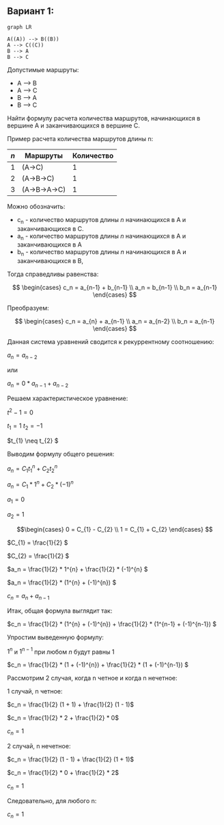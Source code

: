 ## Вариант 1:

```mermaid
graph LR

A((A)) --> B((B))
A --> C((C))
B --> A
B --> C
```
Допустимые маршруты:
- A --> B
- A --> C
- B --> A
- B --> C

Найти формулу расчета количества маршрутов, начинающихся в вершине A и заканчивающихся в вершине C.

Пример расчета количества маршрутов длины n:

| *n* | Маршруты                   | Количество |
|-----|----------------------------|------------|
| 1   | (A->C)                     | 1          |
| 2   | (A->B->C)                  | 1          |
| 3   | (A->B->A->C)               | 1          |

Можно обозначить:
* c<sub>n</sub> - количество маршрутов длины *n* начинающихся в A и заканчивающихся в C.
* a<sub>n</sub> - количество маршрутов длины *n* начинающихся в A и заканчивающихся в A
* b<sub>n</sub> - количество маршрутов длины *n* начинающихся в A и заканчивающихся в B,


Тогда справедливы равенства:

$$
\begin{cases}
c_n = a_{n-1} + b_{n-1}
\\
a_n = b_{n-1}
\\
b_n = a_{n-1}
\end{cases}
$$

Преобразуем:

$$
\begin{cases}
c_n = a_{n} + a_{n-1}
\\
a_n = a_{n-2}
\\
b_n = a_{n-1}
\end{cases}
$$

Данная система уравнений сводится к рекуррентному соотношению:

$a_n = a_{n-2}$

или

$a_n = 0*a_{n-1} + a_{n-2}$

Решаем характеристическое уравнение:

$t^2 - 1 = 0$

$t_{1} = 1  \ t_{2} = -1$

$t_{1} \neq t_{2} $

Выводим формулу общего решения:

$a_n = С_{1}t_{1}^n + С_{2}t_{2}^n$

$a_n = С_{1} * 1^n + С_{2} * (-1)^n$

$a_1 = 0$

$a_2 = 1$

$$\begin{cases}
0 = С_{1} - С_{2} \\ 
1 = С_{1} + С_{2} 
\end{cases} $$

$C_{1} = \frac{1}{2} $

$C_{2} = \frac{1}{2} $

$a_n = \frac{1}{2} * 1^{n} + \frac{1}{2} * (-1)^{n} $

$a_n = \frac{1}{2} * (1^{n} + (-1)^{n}) $

$c_n = a_{n} + a_{n-1}$

Итак, общая формула выглядит так:

$c_n = \frac{1}{2} * (1^{n} + (-1)^{n}) + \frac{1}{2} * (1^{n-1} + (-1)^{n-1}) $

Упростим выведенную формулу:

$1^{n}$ и $1^{n-1}$ при любом $n$ будут равны $1$

$c_n = \frac{1}{2} * (1 + (-1)^{n}) + \frac{1}{2} * (1 + (-1)^{n-1}) $

Рассмотрим 2 случая, когда n четное и когда n нечетное:

1 случай, n четное:

$c_n = \frac{1}{2} (1 + 1) + \frac{1}{2} (1 - 1)$

$c_n = \frac{1}{2} * 2 + \frac{1}{2} * 0$

$c_n = 1$

2 случай, n нечетное:

$c_n = \frac{1}{2} (1 - 1) + \frac{1}{2} (1 + 1)$

$c_n = \frac{1}{2} * 0 + \frac{1}{2} * 2$

$c_n = 1$

Следовательно, для любого n:

$c_n = 1$
